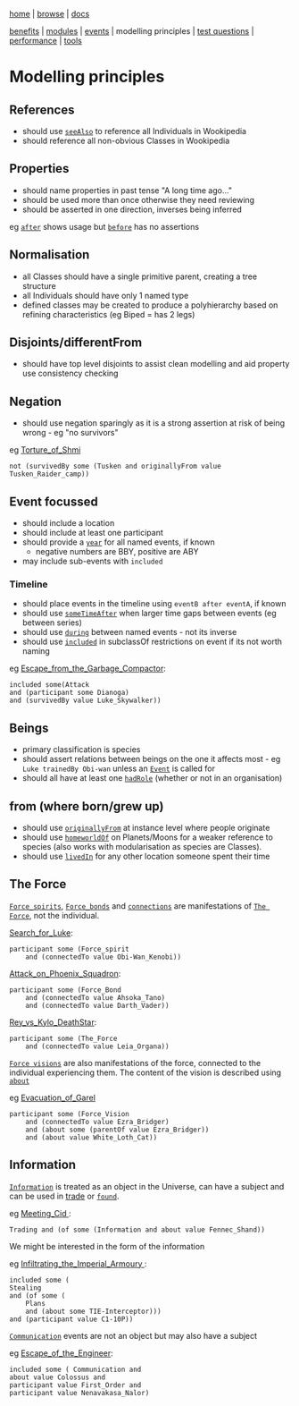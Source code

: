 [home](../) |
[browse](https://www.star-wars-ontology.co.uk/) |
[docs](readme.md)

[benefits](benefits.md) |
[modules](modularisation.md) |
[events](events.md) |
modelling principles |
[test questions](test-questions.md) |
[performance](performance.md) |
[tools](tools.md)

# Modelling principles

## References

- should use [`seeAlso`](https://www.star-wars-ontology.co.uk/annotationproperties/-1773693006/) to reference all Individuals in Wookipedia
- should reference all non-obvious Classes in Wookipedia

## Properties

- should name properties in past tense "A long time ago..."
- should be used more than once otherwise they need reviewing
- should be asserted in one direction, inverses being inferred

eg [`after`](https://www.star-wars-ontology.co.uk/objectproperties/1037526453/) shows usage but 
[`before`](https://www.star-wars-ontology.co.uk/objectproperties/-448094376/) has no assertions

## Normalisation

- all Classes should have a single primitive parent, creating a tree structure
- all Individuals should have only 1 named type
- defined classes may be created to produce a polyhierarchy based on refining characteristics (eg Biped = has 2 legs)

## Disjoints/differentFrom

- should have top level disjoints to assist clean modelling and aid property use consistency checking

## Negation

- should use negation sparingly as it is a strong assertion at risk of being wrong - eg "no survivors"

eg [Torture_of_Shmi](https://www.star-wars-ontology.co.uk/individuals/-631305730/)

    not (survivedBy some (Tusken and originallyFrom value Tusken_Raider_camp))

## Event focussed

* should include a location
* should include at least one participant
* should provide a [`year`](https://www.star-wars-ontology.co.uk/dataproperties/948496406/) for all named events, if known
  * negative numbers are BBY, positive are ABY
* may include sub-events with ```included```


###  Timeline

- should place events in the timeline using `eventB after eventA`, if known
- should use [`someTimeAfter`](https://www.star-wars-ontology.co.uk/objectproperties/2047817844/) when larger time gaps between events (eg between series)
- should use [`during`](https://www.star-wars-ontology.co.uk/objectproperties/-375708134/) between named events - not its inverse
- should use [`included`](https://www.star-wars-ontology.co.uk/objectproperties/1035051157/) in subclassOf restrictions on event if its not worth naming

eg [Escape_from_the_Garbage_Compactor](https://www.star-wars-ontology.co.uk/individuals/-1663775856/):

    included some(Attack 
    and (participant some Dianoga)
    and (survivedBy value Luke_Skywalker))

## Beings

- primary classification is species
- should assert relations between beings on the one it affects most - eg `Luke trainedBy Obi-wan` 
unless an [`Event`](https://www.star-wars-ontology.co.uk/classes/1012130387/) is called for
- should all have at least one [`hadRole`](https://www.star-wars-ontology.co.uk/objectproperties/1627826554/) (whether or not in an organisation)


## from (where born/grew up)

- should use [`originallyFrom`](https://www.star-wars-ontology.co.uk/objectproperties/-1044081727/) at instance level where people originate
- should use [`homeworldOf`](https://www.star-wars-ontology.co.uk/objectproperties/418614051/) on Planets/Moons for a weaker reference to species (also works with modularisation as species are Classes).
- should use [`livedIn`](https://www.star-wars-ontology.co.uk/objectproperties/1129084950/) for any other location someone spent their time 

## The Force

[`Force_spirits`](https://www.star-wars-ontology.co.uk/classes/1763189694/),
[`Force_bonds`](https://www.star-wars-ontology.co.uk/classes/-1223412816/)
and [`connections`](https://www.star-wars-ontology.co.uk/objectproperties/-1625702595/)
are manifestations of [`The Force`](https://www.star-wars-ontology.co.uk/classes/-1757453002/),
not the individual.

[Search_for_Luke](https://www.star-wars-ontology.co.uk/individuals/919917289/):

    participant some (Force_spirit
        and (connectedTo value Obi-Wan_Kenobi))

[Attack_on_Phoenix_Squadron](https://www.star-wars-ontology.co.uk/individuals/2038845993/):

    participant some (Force_Bond
        and (connectedTo value Ahsoka_Tano)
        and (connectedTo value Darth_Vader))
    
[Rey_vs_Kylo_DeathStar](https://www.star-wars-ontology.co.uk/individuals/963336634/):

    participant some (The_Force
        and (connectedTo value Leia_Organa))

[`Force visions`](https://www.star-wars-ontology.co.uk/classes/926769109/) are also manifestations of the force, connected to the individual experiencing
them. The content of the vision is described using [`about`](https://www.star-wars-ontology.co.uk/objectproperties/1037402982/)

eg [Evacuation_of_Garel](https://www.star-wars-ontology.co.uk/individuals/1081848188/)

    participant some (Force_Vision
        and (connectedTo value Ezra_Bridger)
        and (about some (parentOf value Ezra_Bridger))
        and (about value White_Loth_Cat))

## Information

[`Information`](https://www.star-wars-ontology.co.uk/classes/286293221/) is
treated as an object in the Universe, can have a subject and can be used in
[trade](https://www.star-wars-ontology.co.uk/classes/1542077658/) or
[`found`](https://www.star-wars-ontology.co.uk/objectproperties/1042413403/).

eg [Meeting_Cid ](https://www.star-wars-ontology.co.uk/individuals/1729557587/):

    Trading and (of some (Information and about value Fennec_Shand))

We might be interested in the form of the information

eg [Infiltrating_the_Imperial_Armoury ](https://www.star-wars-ontology.co.uk/individuals/-811098626/):

    included some (
    Stealing
    and (of some (
        Plans
        and (about some TIE-Interceptor)))
    and (participant value C1-10P))

[`Communication`](https://www.star-wars-ontology.co.uk/classes/708468623/) events are not an object but may also have a subject

eg [Escape_of_the_Engineer](https://www.star-wars-ontology.co.uk/individuals/1936970816/):

    included some ( Communication and
    about value Colossus and
    participant value First_Order and
    participant value Nenavakasa_Nalor)